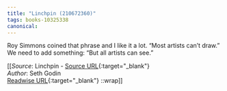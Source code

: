 ```yaml
---
title: "Linchpin (210672360)"
tags: books-10325338
canonical: 
---
```


Roy Simmons coined that phrase and I like it a lot. “Most artists can’t draw.”
We need to add something: “But all artists can see.”


[[_Source_: Linchpin - [Source URL](){:target="_blank"}<br>
_Author_: Seth Godin<br>
[Readwise URL](https://readwise.io/open/210672360){:target="_blank"}
::wrap]]